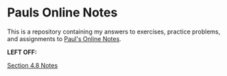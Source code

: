 # Pauls Online Notes

This is a repository containing my answers to exercises, practice problems, and
assignments to [Paul's Online Notes](https://tutorial.math.lamar.edu/).

**LEFT OFF:**

[Section 4.8 Notes](https://tutorial.math.lamar.edu/Classes/Alg/GraphRationalFcns.aspx)
